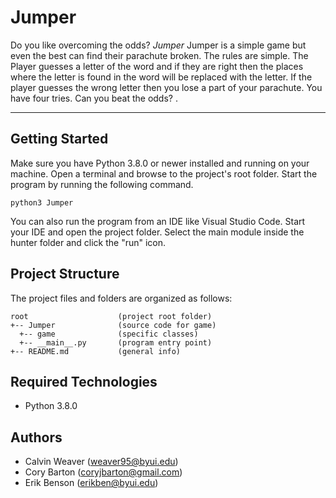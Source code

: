 # Jumper
Do you like overcoming the odds? <i>Jumper</i> Jumper is a simple game
but even the best can find their parachute broken. The rules are simple. 
The Player guesses a letter of the word and if they are right then the places where the letter is found in the word will be replaced with the letter. If the player guesses the wrong letter then you lose a part of your parachute. You have four tries. Can you beat the odds?
.

---
## Getting Started
Make sure you have Python 3.8.0 or newer installed and running on your machine. Open a terminal and browse to the project's root folder. Start the program by running the following command.
```
python3 Jumper 
```
You can also run the program from an IDE like Visual Studio Code. Start your IDE and open the project folder. Select the main module inside the hunter folder and click the "run" icon.

## Project Structure
The project files and folders are organized as follows:
```
root                    (project root folder)
+-- Jumper              (source code for game)
  +-- game              (specific classes)
  +-- __main__.py       (program entry point)
+-- README.md           (general info)
```

## Required Technologies
* Python 3.8.0

## Authors
* Calvin Weaver (weaver95@byui.edu)
* Cory Barton (coryjbarton@gmail.com)
* Erik Benson (erikben@byui.edu)
